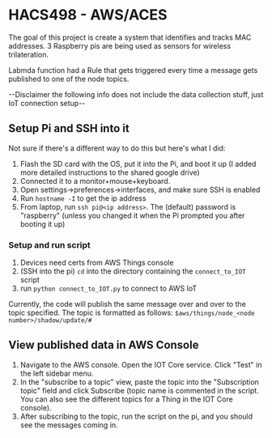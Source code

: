 # HACS498 - AWS/ACES
The goal of this project is create a system that identifies and tracks MAC addresses. 3 Raspberry pis are being used as sensors for wireless trilateration. 

Labmda function had a Rule that gets triggered every time a message gets published to one of the node topics. 

--Disclaimer the following info does not include the data collection stuff, just IoT connection setup--

## Setup Pi and SSH into it
Not sure if there's a different way to do this but here's what I did: 
1. Flash the SD card with the OS, put it into the Pi, and boot it up (I added more detailed instructions to the shared google drive)
2. Connected it to a monitor+mouse+keyboard. 
3. Open settings->preferences->interfaces, and make sure SSH is enabled
4. Run `hostname -I` to get the ip address
5. From laptop, run `ssh pi@<ip address>`. The (default) password is "raspberry" (unless you changed it when the Pi prompted you after booting it up)

### Setup and run script
1. Devices need certs from AWS Things console
2. (SSH into the pi) `cd` into the directory containing the `connect_to_IOT` script 
3. run `python connect_to_IOT.py` to connect to AWS IoT

Currently, the code will publish the same message over and over to the topic specified. The topic is formatted as follows: `$aws/things/node_<node number>/shadow/update/#`

## View published data in AWS Console
1. Navigate to the AWS console. Open the IOT Core service. Click "Test" in the left sidebar menu. 
2. In the "subscribe to a topic" view, paste the topic into the "Subscription topic" field and click Subscribe (topic name is commented in the script. You can also see the different topics for a Thing in the IOT Core console). 
3. After subscribing to the topic, run the script on the pi, and you should see the messages coming in. 

